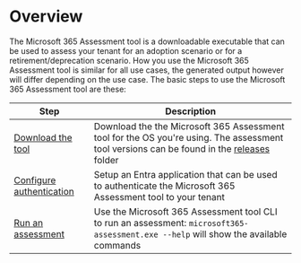 # Overview

The Microsoft 365 Assessment tool is a downloadable executable that can be used to assess your tenant for an adoption scenario or for a retirement/deprecation scenario. How you use the Microsoft 365 Assessment tool is similar for all use cases, the generated output however will differ depending on the use case. The basic steps to use the Microsoft 365 Assessment tool are these:

Step | Description
-----|------------
[Download the tool](download.md) | Download the the Microsoft 365 Assessment tool for the OS you're using. The assessment tool versions can be found in the [releases](https://github.com/pnp/pnpassessment/releases) folder
[Configure authentication](setupauth.md) | Setup an Entra application that can be used to authenticate the Microsoft 365 Assessment tool to your tenant
[Run an assessment](assess.md) | Use the Microsoft 365 Assessment tool CLI to run an assessment: `microsoft365-assessment.exe --help` will show the available commands
